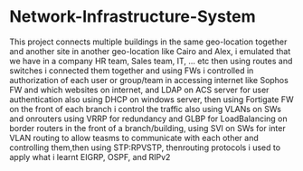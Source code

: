 # Network-Infrastructure-System
This project connects multiple buildings in the same geo-location together and another site in another geo-location like Cairo and Alex, i emulated that we have in a company HR team, Sales team, IT, ... etc then using routes and switches i connected them together and using FWs i controlled in authorization of each user or group/team in accessing internet like Sophos FW and which websites on internet,  and LDAP on ACS server for user authentication also using DHCP on windows server, then using Fortigate FW on the front of each branch i control the traffic also using VLANs on SWs and onrouters using VRRP for redundancy and GLBP for LoadBalancing on border routers in the front of a branch/building, using SVI on SWs for inter VLAN routing to allow teasms to communicate with each other and controlling them,then using STP:RPVSTP, thenrouting protocols i  used to apply what i learnt EIGRP, OSPF, and RIPv2
